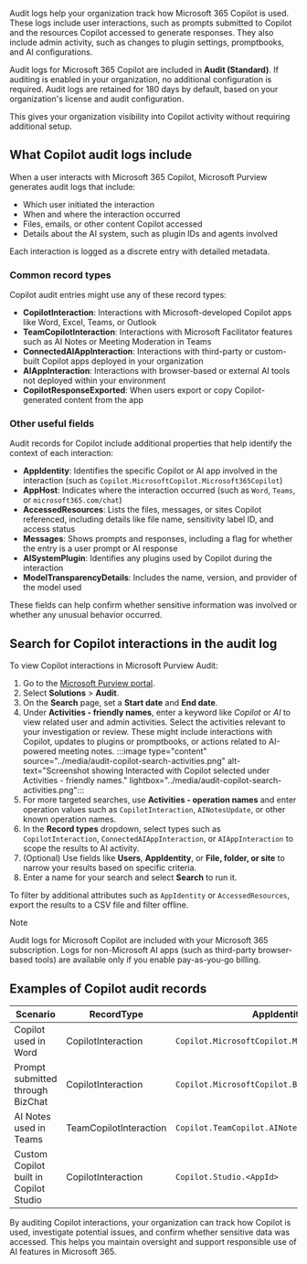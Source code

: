 Audit logs help your organization track how Microsoft 365 Copilot is used. These logs include user interactions, such as prompts submitted to Copilot and the resources Copilot accessed to generate responses. They also include admin activity, such as changes to plugin settings, promptbooks, and AI configurations.

Audit logs for Microsoft 365 Copilot are included in **Audit (Standard)**. If auditing is enabled in your organization, no additional configuration is required. Audit logs are retained for 180 days by default, based on your organization's license and audit configuration.

This gives your organization visibility into Copilot activity without requiring additional setup.

## What Copilot audit logs include

When a user interacts with Microsoft 365 Copilot, Microsoft Purview generates audit logs that include:

- Which user initiated the interaction
- When and where the interaction occurred
- Files, emails, or other content Copilot accessed
- Details about the AI system, such as plugin IDs and agents involved

Each interaction is logged as a discrete entry with detailed metadata.

### Common record types

Copilot audit entries might use any of these record types:

- **CopilotInteraction**: Interactions with Microsoft-developed Copilot apps like Word, Excel, Teams, or Outlook
- **TeamCopilotInteraction**: Interactions with Microsoft Facilitator features such as AI Notes or Meeting Moderation in Teams
- **ConnectedAIAppInteraction**: Interactions with third-party or custom-built Copilot apps deployed in your organization
- **AIAppInteraction**: Interactions with browser-based or external AI tools not deployed within your environment
- **CopilotResponseExported**: When users export or copy Copilot-generated content from the app

### Other useful fields

Audit records for Copilot include additional properties that help identify the context of each interaction:

- **AppIdentity**: Identifies the specific Copilot or AI app involved in the interaction (such as `Copilot.MicrosoftCopilot.Microsoft365Copilot`)
- **AppHost**: Indicates where the interaction occurred (such as `Word`, `Teams`, or `microsoft365.com/chat`)
- **AccessedResources**: Lists the files, messages, or sites Copilot referenced, including details like file name, sensitivity label ID, and access status
- **Messages**: Shows prompts and responses, including a flag for whether the entry is a user prompt or AI response
- **AISystemPlugin**: Identifies any plugins used by Copilot during the interaction
- **ModelTransparencyDetails**: Includes the name, version, and provider of the model used

These fields can help confirm whether sensitive information was involved or whether any unusual behavior occurred.

## Search for Copilot interactions in the audit log

To view Copilot interactions in Microsoft Purview Audit:

1. Go to the [Microsoft Purview portal](https://purview.microsoft.com/?azure-portal=true).
1. Select **Solutions** > **Audit**.
1. On the **Search** page, set a **Start date** and **End date**.
1. Under **Activities - friendly names**, enter a keyword like _Copilot_ or _AI_ to view related user and admin activities. Select the activities relevant to your investigation or review. These might include interactions with Copilot, updates to plugins or promptbooks, or actions related to AI-powered meeting notes.
   :::image type="content" source="../media/audit-copilot-search-activities.png" alt-text="Screenshot showing Interacted with Copilot selected under Activities - friendly names." lightbox="../media/audit-copilot-search-activities.png":::
1. For more targeted searches, use **Activities - operation names** and enter operation values such as `CopilotInteraction`, `AINotesUpdate`, or other known operation names.
1. In the **Record types** dropdown, select types such as `CopilotInteraction`, `ConnectedAIAppInteraction`, or `AIAppInteraction` to scope the results to AI activity.
1. (Optional) Use fields like **Users**, **AppIdentity**, or **File, folder, or site** to narrow your results based on specific criteria.
1. Enter a name for your search and select **Search** to run it.

To filter by additional attributes such as `AppIdentity` or `AccessedResources`, export the results to a CSV file and filter offline.

> [!NOTE]
> Audit logs for Microsoft Copilot are included with your Microsoft 365 subscription. Logs for non-Microsoft AI apps (such as third-party browser-based tools) are available only if you enable pay-as-you-go billing.

## Examples of Copilot audit records

| Scenario | RecordType| AppIdentity | AppHost |
|-----|-----|-----|-----|
| Copilot used in Word | CopilotInteraction | `Copilot.MicrosoftCopilot.Microsoft365Copilot` | `Word` |
| Prompt submitted through BizChat | CopilotInteraction | `Copilot.MicrosoftCopilot.BizChat` | `BizChat` |
| AI Notes used in Teams | TeamCopilotInteraction | `Copilot.TeamCopilot.AINotes`| `Teams` |
| Custom Copilot built in Copilot Studio | CopilotInteraction     | `Copilot.Studio.<AppId>` | `Teams` |

By auditing Copilot interactions, your organization can track how Copilot is used, investigate potential issues, and confirm whether sensitive data was accessed. This helps you maintain oversight and support responsible use of AI features in Microsoft 365.
